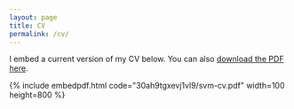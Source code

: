 ```yaml
---
layout: page
title: CV
permalink: /cv/
---
```


I embed a current version of my CV below. You can also [download the PDF here](https://www.dropbox.com/home?preview=CV.pdf).

{% include embedpdf.html code="30ah9tgxevj1vl9/svm-cv.pdf" width=100 height=800 %}


